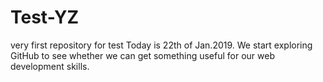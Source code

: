 # Test-YZ
very first repository for test
Today is 22th of Jan.2019. We start exploring GitHub to see whether we can get something useful for our web development skills.
